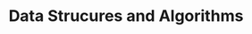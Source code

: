---
title: 'Data Strucures and Algorithms'
weight: 1
references:
    books:
        - b1:
            title: Data Structures and Algorithm Analysis in C by Mark Allen Weiss 
            url: https://mrajacse.files.wordpress.com/2012/08/data-structures-and-algorithm-analysis-in-c-mark-allen-weiss.pdf
        - b2:
            title: Data_Structures_and_Algorithm_Analysis_2e By mark-allen-weiss
            url: https://www.google.co.in/books/edition/Data_Structures_and_Algorithm_Analysis_i/83RWbPynhkgC?hl=en&gbpv=1
---